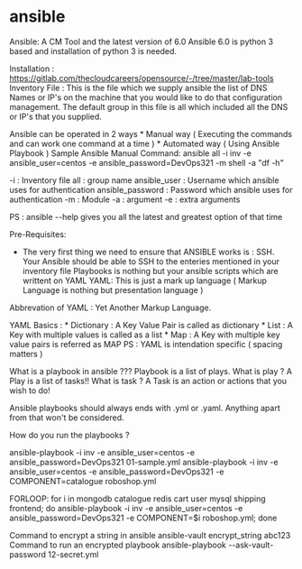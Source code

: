 # ansible

Ansible: A CM Tool and the latest version of 6.0
Ansible 6.0 is python 3 based and installation of python 3 is needed.

Installation : https://gitlab.com/thecloudcareers/opensource/-/tree/master/lab-tools 
Inventory File : This is the file which we supply ansible the list of DNS Names or IP's on the machine that you would like to
do that configuration management. The default group in this file is all which included all the DNS or IP's that you supplied.

Ansible can be operated in 2 ways
    * Manual way     ( Executing the commands and can work one command at a time )
    * Automated way  ( Using Ansible Playbook )
Sample Ansible Manual Command:
ansible all -i inv -e ansible_user=centos -e ansible_password=DevOps321 -m shell -a "df -h"

-i               : Inventory file 
all              : group name 
ansible_user     : Username which ansible uses for authentication 
ansible_password : Password which ansible uses for authentication 
-m               : Module 
-a               : argument
-e               : extra arguments

PS : ansible --help gives you all the latest and greatest option of that time

Pre-Requisites:
* The very first thing we need to ensure that ANSIBLE works is : SSH. Your Ansible should be able to SSH to the enteries   mentioned in your inventory file
Playbooks is nothing but your ansible scripts which are writtent on YAML
YAML: This is just a mark up language ( Markup Language is nothing but presentation language )

Abbrevation of YAML : Yet Another Markup Language.

YAML Basics :
    * Dictionary : A Key Value Pair is called as dictionary 
    * List       : A Key with multiple values is called as a list 
    * Map        : A Key with multiple key value pairs is referred as MAP
PS : YAML is intendation specific ( spacing matters )

What is a playbook in ansible ???
Playbook is a list of plays.
What is play ? A Play is a list of tasks!!
What is task ? A Task is an action or actions that you wish to do!

Ansible playbooks should always ends with .yml or .yaml. Anything apart from that won't be considered.

How do you run the playbooks ?

ansible-playbook -i inv -e ansible_user=centos -e ansible_password=DevOps321 01-sample.yml
ansible-playbook -i inv -e ansible_user=centos -e ansible_password=DevOps321 -e COMPONENT=catalogue roboshop.yml


FORLOOP:
for i in mongodb catalogue redis cart user mysql shipping frontend; do ansible-playbook -i inv -e ansible_user=centos -e ansible_password=DevOps321 -e COMPONENT=$i roboshop.yml; done

Command to encrypt a string in ansible
 ansible-vault encrypt_string abc123
Command to run an encrypted playbook
ansible-playbook --ask-vault-password 12-secret.yml